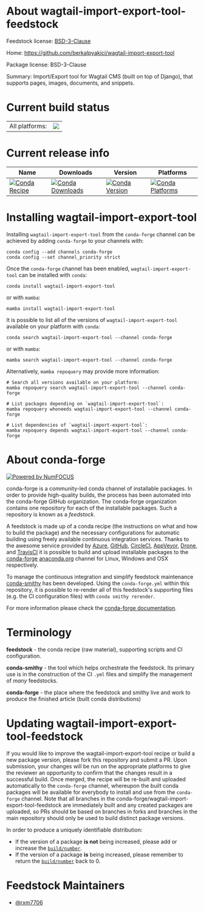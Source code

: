 About wagtail-import-export-tool-feedstock
==========================================

Feedstock license: [BSD-3-Clause](https://github.com/conda-forge/wagtail-import-export-tool-feedstock/blob/main/LICENSE.txt)

Home: https://github.com/berkalpyakici/wagtail-import-export-tool

Package license: BSD-3-Clause

Summary: Import/Export tool for Wagtail CMS (built on top of Django), that supports pages, images, documents, and snippets.

Current build status
====================


<table><tr><td>All platforms:</td>
    <td>
      <a href="https://dev.azure.com/conda-forge/feedstock-builds/_build/latest?definitionId=21670&branchName=main">
        <img src="https://dev.azure.com/conda-forge/feedstock-builds/_apis/build/status/wagtail-import-export-tool-feedstock?branchName=main">
      </a>
    </td>
  </tr>
</table>

Current release info
====================

| Name | Downloads | Version | Platforms |
| --- | --- | --- | --- |
| [![Conda Recipe](https://img.shields.io/badge/recipe-wagtail--import--export--tool-green.svg)](https://anaconda.org/conda-forge/wagtail-import-export-tool) | [![Conda Downloads](https://img.shields.io/conda/dn/conda-forge/wagtail-import-export-tool.svg)](https://anaconda.org/conda-forge/wagtail-import-export-tool) | [![Conda Version](https://img.shields.io/conda/vn/conda-forge/wagtail-import-export-tool.svg)](https://anaconda.org/conda-forge/wagtail-import-export-tool) | [![Conda Platforms](https://img.shields.io/conda/pn/conda-forge/wagtail-import-export-tool.svg)](https://anaconda.org/conda-forge/wagtail-import-export-tool) |

Installing wagtail-import-export-tool
=====================================

Installing `wagtail-import-export-tool` from the `conda-forge` channel can be achieved by adding `conda-forge` to your channels with:

```
conda config --add channels conda-forge
conda config --set channel_priority strict
```

Once the `conda-forge` channel has been enabled, `wagtail-import-export-tool` can be installed with `conda`:

```
conda install wagtail-import-export-tool
```

or with `mamba`:

```
mamba install wagtail-import-export-tool
```

It is possible to list all of the versions of `wagtail-import-export-tool` available on your platform with `conda`:

```
conda search wagtail-import-export-tool --channel conda-forge
```

or with `mamba`:

```
mamba search wagtail-import-export-tool --channel conda-forge
```

Alternatively, `mamba repoquery` may provide more information:

```
# Search all versions available on your platform:
mamba repoquery search wagtail-import-export-tool --channel conda-forge

# List packages depending on `wagtail-import-export-tool`:
mamba repoquery whoneeds wagtail-import-export-tool --channel conda-forge

# List dependencies of `wagtail-import-export-tool`:
mamba repoquery depends wagtail-import-export-tool --channel conda-forge
```


About conda-forge
=================

[![Powered by
NumFOCUS](https://img.shields.io/badge/powered%20by-NumFOCUS-orange.svg?style=flat&colorA=E1523D&colorB=007D8A)](https://numfocus.org)

conda-forge is a community-led conda channel of installable packages.
In order to provide high-quality builds, the process has been automated into the
conda-forge GitHub organization. The conda-forge organization contains one repository
for each of the installable packages. Such a repository is known as a *feedstock*.

A feedstock is made up of a conda recipe (the instructions on what and how to build
the package) and the necessary configurations for automatic building using freely
available continuous integration services. Thanks to the awesome service provided by
[Azure](https://azure.microsoft.com/en-us/services/devops/), [GitHub](https://github.com/),
[CircleCI](https://circleci.com/), [AppVeyor](https://www.appveyor.com/),
[Drone](https://cloud.drone.io/welcome), and [TravisCI](https://travis-ci.com/)
it is possible to build and upload installable packages to the
[conda-forge](https://anaconda.org/conda-forge) [anaconda.org](https://anaconda.org/)
channel for Linux, Windows and OSX respectively.

To manage the continuous integration and simplify feedstock maintenance
[conda-smithy](https://github.com/conda-forge/conda-smithy) has been developed.
Using the ``conda-forge.yml`` within this repository, it is possible to re-render all of
this feedstock's supporting files (e.g. the CI configuration files) with ``conda smithy rerender``.

For more information please check the [conda-forge documentation](https://conda-forge.org/docs/).

Terminology
===========

**feedstock** - the conda recipe (raw material), supporting scripts and CI configuration.

**conda-smithy** - the tool which helps orchestrate the feedstock.
                   Its primary use is in the construction of the CI ``.yml`` files
                   and simplify the management of *many* feedstocks.

**conda-forge** - the place where the feedstock and smithy live and work to
                  produce the finished article (built conda distributions)


Updating wagtail-import-export-tool-feedstock
=============================================

If you would like to improve the wagtail-import-export-tool recipe or build a new
package version, please fork this repository and submit a PR. Upon submission,
your changes will be run on the appropriate platforms to give the reviewer an
opportunity to confirm that the changes result in a successful build. Once
merged, the recipe will be re-built and uploaded automatically to the
`conda-forge` channel, whereupon the built conda packages will be available for
everybody to install and use from the `conda-forge` channel.
Note that all branches in the conda-forge/wagtail-import-export-tool-feedstock are
immediately built and any created packages are uploaded, so PRs should be based
on branches in forks and branches in the main repository should only be used to
build distinct package versions.

In order to produce a uniquely identifiable distribution:
 * If the version of a package **is not** being increased, please add or increase
   the [``build/number``](https://docs.conda.io/projects/conda-build/en/latest/resources/define-metadata.html#build-number-and-string).
 * If the version of a package **is** being increased, please remember to return
   the [``build/number``](https://docs.conda.io/projects/conda-build/en/latest/resources/define-metadata.html#build-number-and-string)
   back to 0.

Feedstock Maintainers
=====================

* [@rxm7706](https://github.com/rxm7706/)

